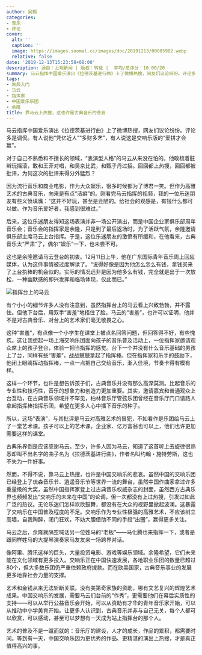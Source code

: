 ```yaml
---
author: 吴桐
categories:
- 音乐
- 评论
cover:
  alt: ''
  caption: ''
  image: https://images.soomal.cc/images/doc/20191213/00085982.webp
  relative: false
date: '2019-12-13T15:23:58+08:00'
description: 源自：上观新闻 | 版权：转载 |  平均/总评分：10.00/20
summary: 马云指挥中国爱乐演出《拉德茨基进行曲》上了微博热搜，网友们议论纷纷。评论多是调侃。有人说他“凭亿近人”“多财多艺”，有人说这是交响乐版的“爱拼才会赢”。对于自己不熟悉和不擅长的领域，“表演型人格”的马云从来没在怕的……
tags:
- 古典入门
- 马云
- 指挥家
- 中国爱乐乐团
- 余隆
title: 靠马云上热搜，这也许是古典音乐的悲哀
---
```


马云指挥中国爱乐演出《拉德茨基进行曲》上了微博热搜，网友们议论纷纷。评论多是调侃。有人说他“凭亿近人”“多财多艺”，有人说这是交响乐版的“爱拼才会赢”。

对于自己不熟悉和不擅长的领域，“表演型人格”的马云从来没在怕的。他敢梳着脏辫玩摇滚，敢和王菲对唱，和吴京比武，和甄子丹过招。回回都上热搜，回回都被批评，为何这次的批评来得分外猛烈？

因为流行音乐和商业电影，作为大众娱乐，很多时候都为了博君一笑。但作为高雅艺术的古典音乐，向来是有点“洁癖”的。刚看完马云指挥的视频，我的一位乐迷朋友有些义愤填膺：“这并不好玩，甚至是丑陋的。给社会的观感是，有钱什么都可以做。作为音乐爱好者，我感到很难过。”

后来，这位乐迷朋友得知这场表演并非一场公开演出，而是中国企业家俱乐部周年音乐会；音乐会的指挥家是余隆，只是到了最后返场时，为了活跃气氛，余隆邀请俱乐部主席马云上台指挥。于是，这位乐迷朋友的激愤有所缓和，在他看来，古典音乐太“严肃”了，偶尔“娱乐”一下，也未尝不可。

这也是余隆邀请马云登台的初衷。12月11日上午，他在广东国际青年音乐周上回应媒体，认为这件事情被过度解读了。“说得好像是因为他怎么怎么有钱，拿钱买来了上台执棒的机会似的。实际的情况远非是因为他多么有钱，完全就是出于一次放松，一种幽默感的即兴发挥和临场体现，仅此而已。”

![指挥台上的马云](https://images.soomal.cc/images/doc/20191213/00085982.webp)





有个小小的细节许多人没有注意到，虽然指挥台上的马云看上兴致勃勃，并不露怯。但他下台后，用双手“害羞”地捂住了脸。马云的“害羞”，也许可以证明，他并不是对古典音乐、对台上的艺术家们毫无敬畏之心。

这种“害羞”，有点像一个小学生在课堂上被点名回答问题，但回答得不好，有些愧疚。这让我想起一场上海交响乐团面向孩子的音乐普及活动上，一位指挥家邀请观众席上的孩子登台，体验一把当指挥的感觉。台下一个并没有什么音乐基础的男孩上了台，同样有些“害羞”，战战兢兢拿起了指挥棒。但在指挥家和乐手的鼓励下，他闭上眼睛挥动指挥棒，一点一点把自己交给音乐，渐入佳境，节奏卡得有模有样。

这样一个环节，也许是想告诉孩子们，古典音乐并没有那么高深莫测。比起音乐的专业性和技巧性，音乐的想象力和创造力更加重要。其实，邀请嘉宾和普通观众上台互动，在古典音乐领域并不罕见，柏林音乐厅管弦乐团曾经在音乐厅门口请路人拿起指挥棒指挥乐团，希望在更多人心中播下音乐的种子。

所以，这场“表演”，与其批评是马云对高雅艺术的冒犯，不如看作是乐团给马云上了一堂艺术课。孩子可以上的艺术课，企业家、亿万富翁也可以上，他们也许更加需要这样的课堂。

古典乐界倒是应该感谢马云。至少，许多人因为马云，知道了这首听上去旋律很熟悉却叫不出名字的曲子名为《拉德茨基进行曲》，作者名叫约翰・施特劳斯，这也不失为一件好事。

然而，不得不说，靠马云上热搜，也许是中国交响乐的悲哀。虽然中国的交响乐团已经登上了琉森音乐节、逍遥音乐节等世界一流的舞台，虽然中国作曲家拿过许多重量级的大奖，虽然中国指挥家登上过古典音乐权威杂志的封面，虽然西方古典乐界也频频发出“交响乐的未来在中国”的论调，但一次都没有上过热搜，引发过如此广泛的热议。无论乐迷们怎样欢欣鼓舞，都没有在大众的视野里掀起波澜。这暴露了交响乐在中国普及程度的不足。交响乐作为专业性极强的高雅艺术，不应该树立高墙，自我陶醉，闭门狂欢，不妨大胆借助不同的手段“出圈”，赢得更多关注。

马云之后，余隆就隔空喊话另一位姓马的“老板”――马化腾也来指挥一下，或者是跟同样姓马的大提琴演奏家马友友来一场跨界对话。

像阿里、腾讯这样的巨头，大量投资电影、游戏等娱乐领域。余隆希望，它们未来能在文化领域有更多投入。交响乐正在中国快速发展，各地职业乐团的数量已超过80个，但大多数乐团仍严重依赖政府拨款。而在欧美国家，古典音乐事业的发展更多地靠社会力量的支撑。

艺术和金钱从来无法斩断关联。没有美第奇家族的资助，哪有文艺复兴的辉煌艺术成果。中国交响乐的发展，需要马云们台前的“作秀”，更需要他们在幕后实质性的支持――可以从举行公益音乐会开始，可以从资助有才华的青年音乐家开始，可以从推动中小学美育开始。让更多人认识到，古典音乐并非与自己无关，每个人都可以欣赏，可以感动，甚至可以梦想有一天成为站上指挥台的那个人。

艺术的普及不是一蹴而就的：音乐厅的建设，人才的成长，作品的累积，都需要时间。等到有一天，中国交响乐因为更优秀的作品、更精湛的演出上热搜，才是真正值得高兴的事。